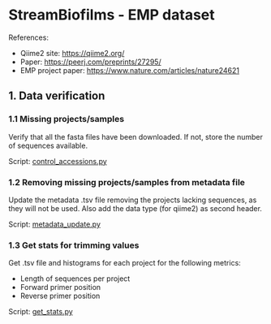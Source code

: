 # StreamBiofilms - EMP dataset

References:
- Qiime2 site: https://qiime2.org/
- Paper: https://peerj.com/preprints/27295/
- EMP project paper: https://www.nature.com/articles/nature24621

## 1. Data verification

### 1.1 Missing projects/samples
Verify that all the fasta files have been downloaded. If not, store the number of sequences available.

Script: [control_accessions.py](https://github.com/Mass23/StreamBiofilms/blob/master/control_accessions.py)

### 1.2 Removing missing projects/samples from metadata file
Update the metadata .tsv file removing the projects lacking sequences, as they will not be used. Also add the data type (for qiime2) as second header.

Script: [metadata_update.py](https://github.com/Mass23/StreamBiofilms/blob/master/metadata_update.py)

### 1.3 Get stats for trimming values
Get .tsv file and histograms for each project for the following metrics:
- Length of sequences per project
- Forward primer position
- Reverse primer position

Script: [get_stats.py](https://github.com/Mass23/StreamBiofilms/blob/master/get_stats.py)
